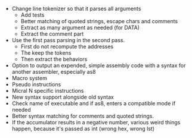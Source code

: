 - Change line tokenizer so that it parses all arguments
  - Add tests
  - Better matching of quoted strings, escape chars and comments
  - Extract as many argument as needed (for DATA)
  - Extract the comment part
- Use the first pass parsing in the second pass.
  - First do not recompute the addresses
  - The keep the tokens
  - Then extract the behaviors
- Option to output an expended, simple assembly code with a syntax for another assembler, especially as8
- Macro system
- Pseudo instructions
- Micral N specific instructions
- New syntax support alongside old syntax
- Check name of executable and if as8, enters a compatible mode if needed
- Better syntax matching for comments and quoted strings.
- If the accumulator results in a negative number, various weird things happen, because it's passed as int (wrong hex, wrong lst)